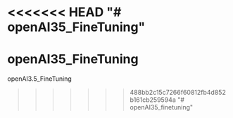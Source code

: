 <<<<<<< HEAD
"# openAI35_FineTuning" 
=======
# openAI35_FineTuning
openAI3.5_FineTuning
>>>>>>> 488bb2c15c7266f60812fb4d852b161cb259594a
"# openAI35_finetuning"  
